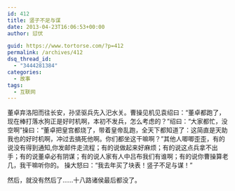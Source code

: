```yaml
---
id: 412
title: 竖子不足与谋
date: 2013-04-23T16:06:53+00:00
author: 愆伏

guid: https://www.tortorse.com/?p=412
permalink: /archives/412
dsq_thread_id:
  - "3444281384"
categories:
  - 故事
tags:
  - 互联网
---
```

董卓弃洛阳而往长安，孙坚驱兵先入汜水关。曹操见机见袁绍曰：“董卓都跑了，现在棒打落水狗正是好时机啊，本初不发兵，怎么考虑的？”绍曰：“大家都忙，没空啊”操曰：“董卓把皇宫都烧了，带着皇帝乱跑，全天下都知道了：这简直是天助我也的好时机啊，冲过去搞死他啊。你们都坐这干嘛啊？”其他人唧唧歪歪，有的说没有得到通知,你发邮件走流程；有的说做起来好麻烦；有的说这点兵拿不出手；有的说董卓必有阴谋；有的说人家有人中吕布我们有谁啊；有的说你曹操算老几，我干嘛听你的。
操大怒曰：“我去年买了块表！竖子不足与谋！”

然后，就没有然后了……十八路诸侯最后都没了。